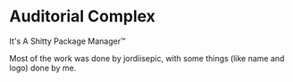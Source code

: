 # Auditorial Complex
It's A Shitty Package Manager™️

Most of the work was done by jordiisepic, with some things (like name and logo) done by me.

